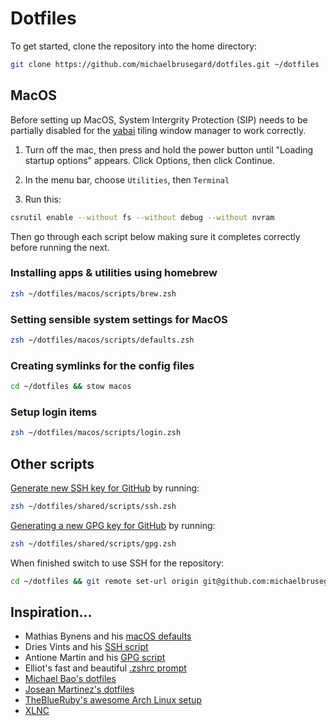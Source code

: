 # Dotfiles

To get started, clone the repository into the home directory:

```zsh
git clone https://github.com/michaelbrusegard/dotfiles.git ~/dotfiles
```

## MacOS

Before setting up MacOS, System Intergrity Protection (SIP) needs to be partially disabled for the [yabai](https://github.com/koekeishiya/yabai/wiki/Disabling-System-Integrity-Protection) tiling window manager to work correctly.

1. Turn off the mac, then press and hold the power button until "Loading startup options" appears.
   Click Options, then click Continue.

2. In the menu bar, choose `Utilities`, then `Terminal`

3. Run this:

```zsh
csrutil enable --without fs --without debug --without nvram
```

Then go through each script below making sure it completes correctly before running the next.

### Installing apps & utilities using homebrew

```zsh
zsh ~/dotfiles/macos/scripts/brew.zsh
```

### Setting sensible system settings for MacOS

```zsh
zsh ~/dotfiles/macos/scripts/defaults.zsh
```

### Creating symlinks for the config files

```zsh
cd ~/dotfiles && stow macos
```

### Setup login items

```zsh
zsh ~/dotfiles/macos/scripts/login.zsh
```

## Other scripts

[Generate new SSH key for GitHub](https://docs.github.com/en/github/authenticating-to-github/generating-a-new-ssh-key-and-adding-it-to-the-ssh-agent) by running:

```zsh
zsh ~/dotfiles/shared/scripts/ssh.zsh
```

[Generating a new GPG key for GitHub](https://docs.github.com/en/authentication/managing-commit-signature-verification/generating-a-new-gpg-key) by running:

```zsh
zsh ~/dotfiles/shared/scripts/gpg.zsh
```

When finished switch to use SSH for the repository:

```zsh
cd ~/dotfiles && git remote set-url origin git@github.com:michaelbrusegard/dotfiles.git
```

## Inspiration…

- Mathias Bynens and his [macOS defaults](https://github.com/mathiasbynens/dotfiles/blob/main/.macos)
- Dries Vints and his [SSH script](https://github.com/driesvints/dotfiles/blob/main/ssh.sh)
- Antione Martin and his [GPG script](https://github.com/antoinemartin/create-gpg-key/blob/main/create_gpg_key.sh)
- Elliot's fast and beautiful [.zshrc prompt](https://github.com/dreamsofautonomy/zensh/blob/main/.zshrc)
- [Michael Bao's dotfiles](https://github.com/tcmmichaelb139/.dotfiles)
- [Josean Martinez's dotfiles](https://github.com/josean-dev/dev-environment-files)
- [TheBlueRuby's awesome Arch Linux setup](https://github.com/TheBlueRuby/dotfiles-arch)
- [XLNC](https://github.com/naveenkrdy)
